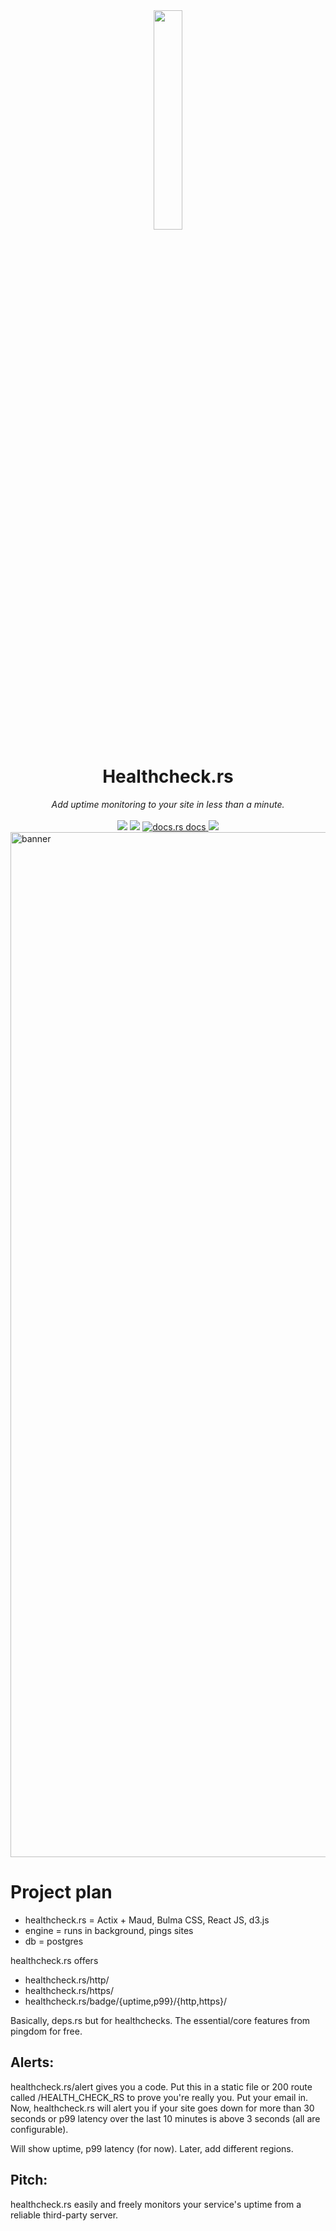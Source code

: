 <div align="center">
  <img src="https://user-images.githubusercontent.com/5386772/137594938-e5bcaf58-79d7-4042-bfdf-1887d9b5e446.png" width="30%"/>
  <h1>Healthcheck.rs</h1>
 <em>
  Add uptime monitoring to your site in less than a minute.
 </em>
</div>
<br />

<div align="center" markdown="1">
<a href ="https://deps.rs/repo/github/hermodapp/api" target="_blank"><img src="https://deps.rs/repo/github/hermodapp/api/status.svg" /></a>
<a href ="https://github.com/hermodapp/api/actions/workflows/general.yml"  target="_blank"><img src="https://github.com/hermodapp/api/actions/workflows/general.yml/badge.svg" /></a>
<a href="https://docs.rs/hermod-api/*/hermod_api/"  target="_blank">
    <img src="https://img.shields.io/badge/docs-latest-blue.svg"
      alt="docs.rs docs" />
  </a>
    <img src="https://img.shields.io/website-up-down-green-red/https/api.hermodapp.com/health_check" />
</div>

<img width="1640" alt="banner" src="https://user-images.githubusercontent.com/5386772/137595091-a784c66e-e648-4ea2-9b9c-3b74689b9395.png">

# Project plan
- healthcheck.rs = Actix + Maud, Bulma CSS, React JS, d3.js
- engine = runs in background, pings sites
- db = postgres

healthcheck.rs offers
- healthcheck.rs/http/<YOURSITE>
- healthcheck.rs/https/<YOURSITE>
- healthcheck.rs/badge/{uptime,p99}/{http,https}/<YOURSITE>
  
Basically, deps.rs but for healthchecks. The essential/core features from pingdom for free.
  
## Alerts: 
healthcheck.rs/alert gives you a code. Put this in a static file or 200 route called /HEALTH_CHECK_RS to prove you're really you. Put your email in.
Now, healthcheck.rs will alert you if your site goes down for more than 30 seconds or p99 latency over the last 10 minutes is above 3 seconds (all are configurable).

Will show uptime, p99 latency (for now). Later, add different regions.

  
 ## Pitch: 
healthcheck.rs easily and freely monitors your service's uptime from a reliable third-party server.
